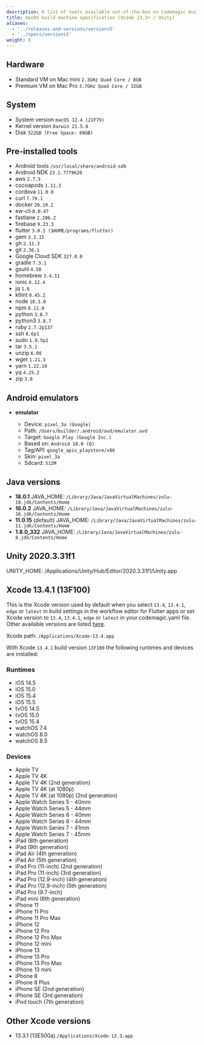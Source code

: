 ```yaml
---
description: A list of tools available out-of-the-box on Codemagic build machines.
title: macOS build machine specification (Xcode 13.3+ / Unity)
aliases:
  - '../releases-and-versions/versions5'
  - '../specs/versions5'
weight: 8
---
```


## Hardware

- Standard VM on Mac mini `2.3GHz Quad Core / 8GB`
- Premium VM on Mac Pro `3.7GHz Quad Core / 32GB`

## System

- System version `macOS 12.4 (21F79)`
- Kernel version `Darwin 21.5.0`
- Disk `322GB (Free Space: 89GB)`

## Pre-installed tools

- Android tools `/usr/local/share/android-sdk`
- Android NDK `23.1.7779620`
- aws `2.7.5`
- cocoapods `1.11.3`
- cordova `11.0.0`
- curl `7.79.1`
- docker `20.10.2`
- ew-cli `0.0.47`
- fastlane `2.206.2`
- firebase `9.23.3`
- flutter `3.0.1 ($HOME/programs/flutter)`
- gem `3.3.15`
- gh `2.11.3`
- git `2.36.1`
- Google Cloud SDK `327.0.0`
- gradle `7.3.1`
- gsutil `4.58`
- homebrew `3.4.11`
- ionic `6.12.4`
- jq `1.6`
- ktlint `0.45.2`
- node `18.3.0`
- npm `8.11.0`
- python `3.8.7`
- python3 `3.8.7`
- ruby `2.7.2p137`
- ssh `8.6p1`
- sudo `1.9.5p2`
- tar `3.5.1`
- unzip `6.00`
- wget `1.21.3`
- yarn `1.22.19`
- yq `4.25.2`
- zip `3.0`

## Android emulators

- **emulator**

    - Device: `pixel_3a (Google)`
    - Path: `/Users/builder/.android/avd/emulator.avd`
    - Target: `Google Play (Google Inc.)`
    - Based on: `Android 10.0 (Q)`
    - Tag/API: `google_apis_playstore/x86`
    - Skin: `pixel_3a`
    - Sdcard: `512M`

## Java versions

- **18.0.1** JAVA_HOME: `/Library/Java/JavaVirtualMachines/zulu-18.jdk/Contents/Home`
- **16.0.2** JAVA_HOME: `/Library/Java/JavaVirtualMachines/zulu-16.jdk/Contents/Home`
- **11.0.15** (default) JAVA_HOME: `/Library/Java/JavaVirtualMachines/zulu-11.jdk/Contents/Home`
- **1.8.0_332** JAVA_HOME: `/Library/Java/JavaVirtualMachines/zulu-8.jdk/Contents/Home`

## Unity 2020.3.31f1

UNITY_HOME: /Applications/Unity/Hub/Editor/2020.3.31f1/Unity.app

## Xcode 13.4.1 (13F100)

This is the Xcode version used by default when you select `13.4`, `13.4.1`, `edge` or `latest` in build settings in the workflow 
editor for Flutter apps or set Xcode version to `13.4`, `13.4.1`, `edge` or `latest` in your codemagic.yaml file.
Other available versions are listed [here](#other-xcode-versions).

Xcode path: `/Applications/Xcode-13.4.app`

With Xcode `13.4.1` build version `13F100` the following runtimes and devices are installed:

### Runtimes

- iOS 14.5
- iOS 15.0
- iOS 15.4
- iOS 15.5
- tvOS 14.5
- tvOS 15.0
- tvOS 15.4
- watchOS 7.4
- watchOS 8.0
- watchOS 8.5

### Devices

- Apple TV
- Apple TV 4K
- Apple TV 4K (2nd generation)
- Apple TV 4K (at 1080p)
- Apple TV 4K (at 1080p) (2nd generation)
- Apple Watch Series 5 - 40mm
- Apple Watch Series 5 - 44mm
- Apple Watch Series 6 - 40mm
- Apple Watch Series 6 - 44mm
- Apple Watch Series 7 - 41mm
- Apple Watch Series 7 - 45mm
- iPad (8th generation)
- iPad (9th generation)
- iPad Air (4th generation)
- iPad Air (5th generation)
- iPad Pro (11-inch) (2nd generation)
- iPad Pro (11-inch) (3rd generation)
- iPad Pro (12.9-inch) (4th generation)
- iPad Pro (12.9-inch) (5th generation)
- iPad Pro (9.7-inch)
- iPad mini (6th generation)
- iPhone 11
- iPhone 11 Pro
- iPhone 11 Pro Max
- iPhone 12
- iPhone 12 Pro
- iPhone 12 Pro Max
- iPhone 12 mini
- iPhone 13
- iPhone 13 Pro
- iPhone 13 Pro Max
- iPhone 13 mini
- iPhone 8
- iPhone 8 Plus
- iPhone SE (2nd generation)
- iPhone SE (3rd generation)
- iPod touch (7th generation)

## Other Xcode versions

- 13.3.1 (13E500a) `/Applications/Xcode-13.3.app`
